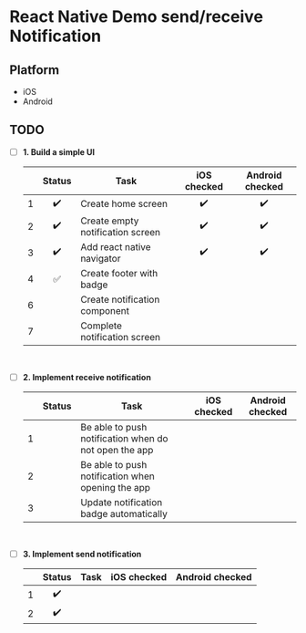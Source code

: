 # React Native Demo send/receive Notification

## Platform

- iOS
- Android

## TODO

- [ ] **1. Build a simple UI**

  |     |       Status       | Task                             |    iOS checked     |  Android checked   |
  | :-: | :----------------: | -------------------------------- | :----------------: | :----------------: |
  |  1  | :heavy_check_mark: | Create home screen               | :heavy_check_mark: | :heavy_check_mark: |
  |  2  | :heavy_check_mark: | Create empty notification screen | :heavy_check_mark: | :heavy_check_mark: |
  |  3  | :heavy_check_mark: | Add react native navigator       | :heavy_check_mark: | :heavy_check_mark: |
  |  4  | :white_check_mark: | Create footer with badge         |                    |                    |
  |  6  |                    | Create notification component    |                    |                    |
  |  7  |                    | Complete notification screen     |                    |                    |

<br>

- [ ] **2. Implement receive notification**

  |     | Status | Task                                                  | iOS checked | Android checked |
  | :-: | :----: | ----------------------------------------------------- | :---------: | :-------------: |
  |  1  |        | Be able to push notification when do not open the app |             |                 |
  |  2  |        | Be able to push notification when opening the app     |             |                 |
  |  3  |        | Update notification badge automatically               |             |                 |

<br>

- [ ] **3. Implement send notification**

  |     |       Status       | Task | iOS checked | Android checked |
  | :-: | :----------------: | ---- | :---------: | :-------------: |
  |  1  | :heavy_check_mark: |      |             |                 |
  |  2  | :heavy_check_mark: |      |             |                 |
